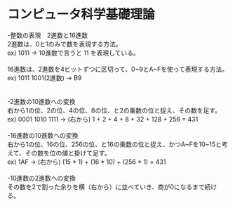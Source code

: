 # コンピュータ科学基礎理論
-整数の表現　2進数と16進数<br>
2進数は、0と1のみで数を表現する方法。<br>
ex) 1011  → 10進数で言うと 11 を表現している。<br>
<br />
16進数は、2進数を4ビットずつに区切って、0~9とA~Fを使って表現する方法。<br>
ex) 1011 1001(2進数)  →  B9<br>
<br />
<br />
-2進数の10進数への変換<br>
右から1の位、2の位、4の位、8の位、と2の乗数の位と捉え、その数を足す。<br>
ex) 0001 1010 1111  →  (右から) 1 + 2 + 4 + 8 + 32 + 128 + 256 = 431<br>
<br />
-16進数の10進数への変換<br>
右から1の位、16の位、256の位、と16の乗数の位と捉え、かつA~Fを10~15と考えて、その数を位の値と掛けて足す。<br>
ex) 1AF → (右から) (15 * 1) + (16 * 10) + (256 * 1) = 431<br>
<br />
-10進数の2進数への変換<br>
その数を2で割った余りを横（右から）に並べていき、商が0になるまで続ける。
<br />
<br />
